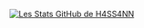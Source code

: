 [![Les Stats GitHub de H4SS4NN](https://github-readme-stats.vercel.app/api?username=H4SS4NN)](https://github.com/H4SS4NN/github-readme-stats)
